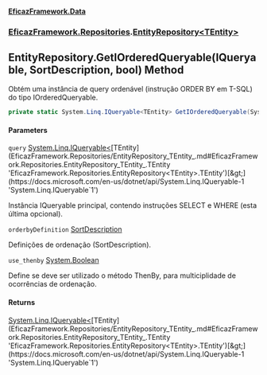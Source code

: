 #### [EficazFramework.Data](EficazFrameworkData.md 'EficazFramework Data')
### [EficazFramework.Repositories](EficazFrameworkData.md#EficazFramework.Repositories 'EficazFramework.Repositories').[EntityRepository&lt;TEntity&gt;](EficazFramework.Repositories/EntityRepository_TEntity_.md 'EficazFramework.Repositories.EntityRepository<TEntity>')

## EntityRepository<TEntity>.GetIOrderedQueryable(IQueryable<TEntity>, SortDescription, bool) Method

Obtém uma instância de query ordenável (instrução ORDER BY em T-SQL) do tipo IOrderedQueryable.

```csharp
private static System.Linq.IQueryable<TEntity> GetIOrderedQueryable(System.Linq.IQueryable<TEntity> query, EficazFramework.Collections.SortDescription orderbyDefinition, bool use_thenby=false);
```
#### Parameters

<a name='EficazFramework.Repositories.EntityRepository_TEntity_.GetIOrderedQueryable(System.Linq.IQueryable_TEntity_,EficazFramework.Collections.SortDescription,bool).query'></a>

`query` [System.Linq.IQueryable&lt;](https://docs.microsoft.com/en-us/dotnet/api/System.Linq.IQueryable-1 'System.Linq.IQueryable`1')[TEntity](EficazFramework.Repositories/EntityRepository_TEntity_.md#EficazFramework.Repositories.EntityRepository_TEntity_.TEntity 'EficazFramework.Repositories.EntityRepository<TEntity>.TEntity')[&gt;](https://docs.microsoft.com/en-us/dotnet/api/System.Linq.IQueryable-1 'System.Linq.IQueryable`1')

Instância IQueryable principal, contendo instruções SELECT e WHERE (esta última opcional).

<a name='EficazFramework.Repositories.EntityRepository_TEntity_.GetIOrderedQueryable(System.Linq.IQueryable_TEntity_,EficazFramework.Collections.SortDescription,bool).orderbyDefinition'></a>

`orderbyDefinition` [SortDescription](EficazFramework.Collections/SortDescription.md 'EficazFramework.Collections.SortDescription')

Definições de ordenação (SortDescription).

<a name='EficazFramework.Repositories.EntityRepository_TEntity_.GetIOrderedQueryable(System.Linq.IQueryable_TEntity_,EficazFramework.Collections.SortDescription,bool).use_thenby'></a>

`use_thenby` [System.Boolean](https://docs.microsoft.com/en-us/dotnet/api/System.Boolean 'System.Boolean')

Define se deve ser utilizado o método ThenBy, para multiciplidade de ocorrências de ordenação.

#### Returns
[System.Linq.IQueryable&lt;](https://docs.microsoft.com/en-us/dotnet/api/System.Linq.IQueryable-1 'System.Linq.IQueryable`1')[TEntity](EficazFramework.Repositories/EntityRepository_TEntity_.md#EficazFramework.Repositories.EntityRepository_TEntity_.TEntity 'EficazFramework.Repositories.EntityRepository<TEntity>.TEntity')[&gt;](https://docs.microsoft.com/en-us/dotnet/api/System.Linq.IQueryable-1 'System.Linq.IQueryable`1')